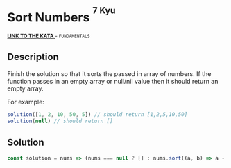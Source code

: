 <h1>Sort Numbers <sup><sup>7 Kyu</sup></sup></h1>

<sup>
  <a href="https://www.codewars.com/kata/5174a4c0f2769dd8b1000003">
    <strong>LINK TO THE KATA</strong>
  </a> - <code>FUNDAMENTALS</code>
</sup>

## Description

Finish the solution so that it sorts the passed in array of numbers. If the function passes in an empty array or null/nil value then it should return an empty array.

For example:

```javascript
solution([1, 2, 10, 50, 5]) // should return [1,2,5,10,50]
solution(null) // should return []
```

## Solution

```javascript
const solution = nums => (nums === null ? [] : nums.sort((a, b) => a - b))
```
